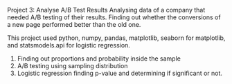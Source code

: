 Project 3: Analyse A/B Test Results
Analysing data of a company that needed A/B testing of their results. 
Finding out whether the conversions of a new page performed better than the old one. 

This project used python, numpy, pandas, matplotlib, seaborn for matplotlib, and statsmodels.api for logistic regression.

1. Finding out proportions and probability inside the sample
2. A/B testing using sampling distribution
3. Logistic regression finding p-value and determining if significant or not.
